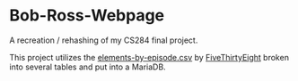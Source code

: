 # Bob-Ross-Webpage
A recreation / rehashing of my CS284 final project.

This project utilizes the [elements-by-episode.csv](https://github.com/fivethirtyeight/data/blob/master/bob-ross/elements-by-episode.csv) by [FiveThirtyEight](https://github.com/fivethirtyeight) broken into several tables and put into a MariaDB.
